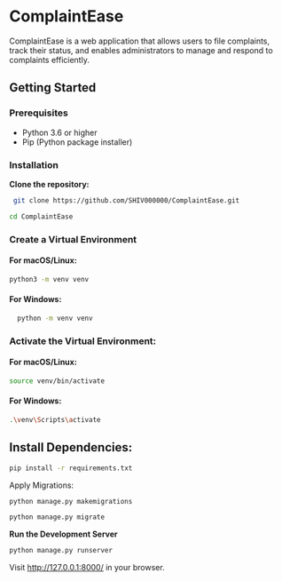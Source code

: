 # ComplaintEase

ComplaintEase is a web application that allows users to file complaints, track their status, and enables administrators to manage and respond to complaints efficiently.

## Getting Started

### Prerequisites

- Python 3.6 or higher
- Pip (Python package installer)

### Installation

 **Clone the repository:**

```bash
 git clone https://github.com/SHIV000000/ComplaintEase.git
```
```bash
cd ComplaintEase
 ```
### Create a Virtual Environment

#### For macOS/Linux:

```bash
python3 -m venv venv
```

#### For Windows:

```bash
  python -m venv venv
```

### Activate the Virtual Environment:

#### For macOS/Linux:

```bash
source venv/bin/activate
 ```

#### For Windows:

```bash
.\venv\Scripts\activate
```

## Install Dependencies:

```bash
pip install -r requirements.txt
```

Apply Migrations:

```bash
python manage.py makemigrations
```

```bash
python manage.py migrate
```

**Run the Development Server**

```bash
python manage.py runserver
```

Visit http://127.0.0.1:8000/ in your browser.

